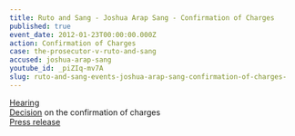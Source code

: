 ```yaml
---
title: Ruto and Sang - Joshua Arap Sang - Confirmation of Charges
published: true
event_date: 2012-01-23T00:00:00.000Z
action: Confirmation of Charges
case: the-prosecutor-v-ruto-and-sang
accused: joshua-arap-sang
youtube_id: _piZIq-mv7A
slug: ruto-and-sang-events-joshua-arap-sang-confirmation-of-charges-
---
```



[Hearing](https://youtu.be/_piZIq-mv7A)
<br>[Decision](http://www.icc-cpi.int/iccdocs/doc/doc1314535.pdf) on the confirmation of charges
<br>[Press release](https://www.icc-cpi.int/Pages/item.aspx?name=summary%20of%20decision%20in%20the%20two%20kenya%20cases)